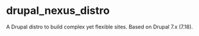 drupal_nexus_distro
===================

A Drupal distro to build complex yet flexible sites.
Based on Drupal 7.x (7.18).